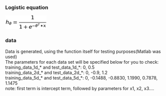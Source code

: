 ### Logistic equation
![equation](./equation.jpg)
### data
Data is generated, using the function itself for testing purposes(Matlab was used)<br>
The parameters for each data set will be specified below for you to check:<br>
training_data_1d_\* and test_data_1d_\*: 0, 0.5<br>
training_data_2d_\* and test_data_2d_\*: 0, -0.9, 1.2<br>
training_data_5d_\* and test_data_5d_\*: 0, -0.1488, -0.8830, 1.1990, 0.7878, 1.1475<br>
note: first term is intercept term, followed by parameters for x1, x2, x3....
